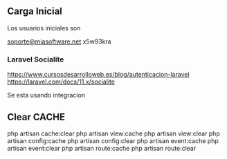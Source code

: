 ## Carga Inicial

Los usuarios iniciales son

soporte@miasoftware.net
x5w93kra

### Laravel Socialite
https://www.cursosdesarrolloweb.es/blog/autenticacion-laravel
https://laravel.com/docs/11.x/socialite

Se esta usando integracion



## Clear CACHE

php artisan cache:clear
php artisan view:cache
php artisan view:clear
php artisan config:cache
php artisan config:clear
php artisan event:cache
php artisan event:clear
php artisan route:cache
php artisan route:clear